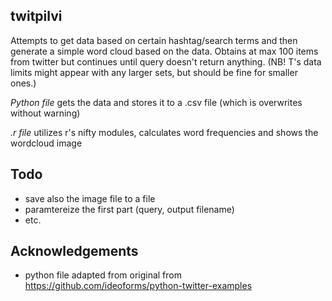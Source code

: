 ## twitpilvi


Attempts to get data based on certain hashtag/search terms and then generate a simple word cloud based on the data. Obtains at max 100 items from twitter but
continues until query doesn't return anything. (NB! T's data limits might appear with any larger sets, but should be fine for smaller ones.)

_Python file_ gets the data and stores it to a .csv file (which is overwrites without warning)

_.r file_ utilizes r's nifty  modules, calculates word frequencies and shows the wordcloud image

## Todo 

  * save also the image file to a file
  * paramtereize the first part (query, output filename)
  * etc.
  
## Acknowledgements

  * python file adapted from  original from https://github.com/ideoforms/python-twitter-examples


